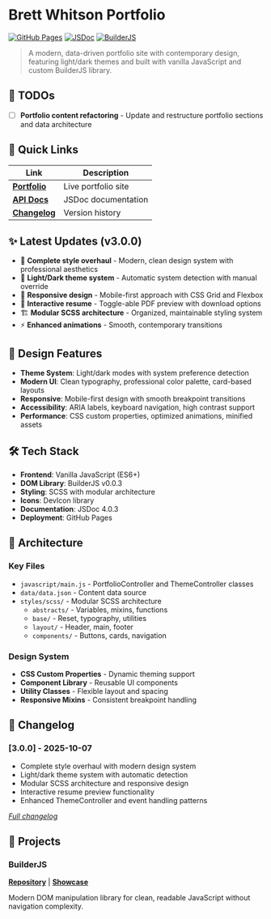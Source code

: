 # Brett Whitson Portfolio

[![GitHub Pages](https://img.shields.io/badge/GitHub%20Pages-Live-brightgreen)](https://home.brettwhitson.dev)
[![JSDoc](https://img.shields.io/badge/JSDoc-Documentation-blue)](https://home.brettwhitson.dev/docs/JSDocs)
[![BuilderJS](https://img.shields.io/badge/BuilderJS-v0.0.3-orange)](https://github.com/BrettWhitson/Builder-JS)

> A modern, data-driven portfolio site with contemporary design, featuring light/dark themes and built with vanilla JavaScript and custom BuilderJS library.

## 📝 TODOs

- [ ] **Portfolio content refactoring** - Update and restructure portfolio sections and data architecture

## 🚀 Quick Links

| Link                                                      | Description         |
| --------------------------------------------------------- | ------------------- |
| **[Portfolio](https://home.brettwhitson.dev)**            | Live portfolio site |
| **[API Docs](https://home.brettwhitson.dev/docs/JSDocs)** | JSDoc documentation |
| **[Changelog](./CHANGELOG.md)**                           | Version history     |

## ✨ Latest Updates (v3.0.0)

- 🎨 **Complete style overhaul** - Modern, clean design system with professional aesthetics
- 🌙 **Light/Dark theme system** - Automatic system detection with manual override
- 📱 **Responsive design** - Mobile-first approach with CSS Grid and Flexbox
- 📄 **Interactive resume** - Toggle-able PDF preview with download options
- 🏗️ **Modular SCSS architecture** - Organized, maintainable styling system
- ⚡ **Enhanced animations** - Smooth, contemporary transitions

## 🎨 Design Features

- **Theme System**: Light/dark modes with system preference detection
- **Modern UI**: Clean typography, professional color palette, card-based layouts
- **Responsive**: Mobile-first design with smooth breakpoint transitions
- **Accessibility**: ARIA labels, keyboard navigation, high contrast support
- **Performance**: CSS custom properties, optimized animations, minified assets

## 🛠️ Tech Stack

- **Frontend**: Vanilla JavaScript (ES6+)
- **DOM Library**: BuilderJS v0.0.3
- **Styling**: SCSS with modular architecture
- **Icons**: DevIcon library
- **Documentation**: JSDoc 4.0.3
- **Deployment**: GitHub Pages

## 📁 Architecture

### Key Files

- `javascript/main.js` - PortfolioController and ThemeController classes
- `data/data.json` - Content data source
- `styles/scss/` - Modular SCSS architecture
  - `abstracts/` - Variables, mixins, functions
  - `base/` - Reset, typography, utilities
  - `layout/` - Header, main, footer
  - `components/` - Buttons, cards, navigation

### Design System

- **CSS Custom Properties** - Dynamic theming support
- **Component Library** - Reusable UI components
- **Utility Classes** - Flexible layout and spacing
- **Responsive Mixins** - Consistent breakpoint handling

## 📝 Changelog

### [3.0.0] - 2025-10-07

- Complete style overhaul with modern design system
- Light/dark theme system with automatic detection
- Modular SCSS architecture and responsive design
- Interactive resume preview functionality
- Enhanced ThemeController and event handling patterns

_[Full changelog](./CHANGELOG.md)_

## 🎯 Projects

### BuilderJS

**[Repository](https://github.com/BrettWhitson/Builder-JS)** | **[Showcase](https://home.brettwhitson.dev/Builder-JS/development-showcase.html)**

Modern DOM manipulation library for clean, readable JavaScript without navigation complexity.
